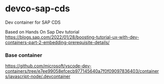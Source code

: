 # devco-sap-cds
Dev container for SAP CDS


Based on Hands On Sap Dev tutorial
https://blogs.sap.com/2022/01/28/boosting-tutorial-ux-with-dev-containers-part-2-embedding-prerequisite-details/

### Base container
https://github.com/microsoft/vscode-dev-containers/tree/e7ee99058efcecb977145640a7f0f09097836403/containers/javascript-node/.devcontainer